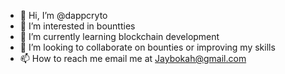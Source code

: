 - 👋 Hi, I’m @dappcryto
- 👀 I’m interested in bountties
- 🌱 I’m currently learning blockchain development
- 💞️ I’m looking to collaborate on bounties or improving my skills 
- 📫 How to reach me email me at Jaybokah@gmail.com

<!---
dappcryto/dappcryto is a ✨ special ✨ repository because its `README.md` (this file) appears on your GitHub profile.
You can click the Preview link to take a look at your changes.
--->
